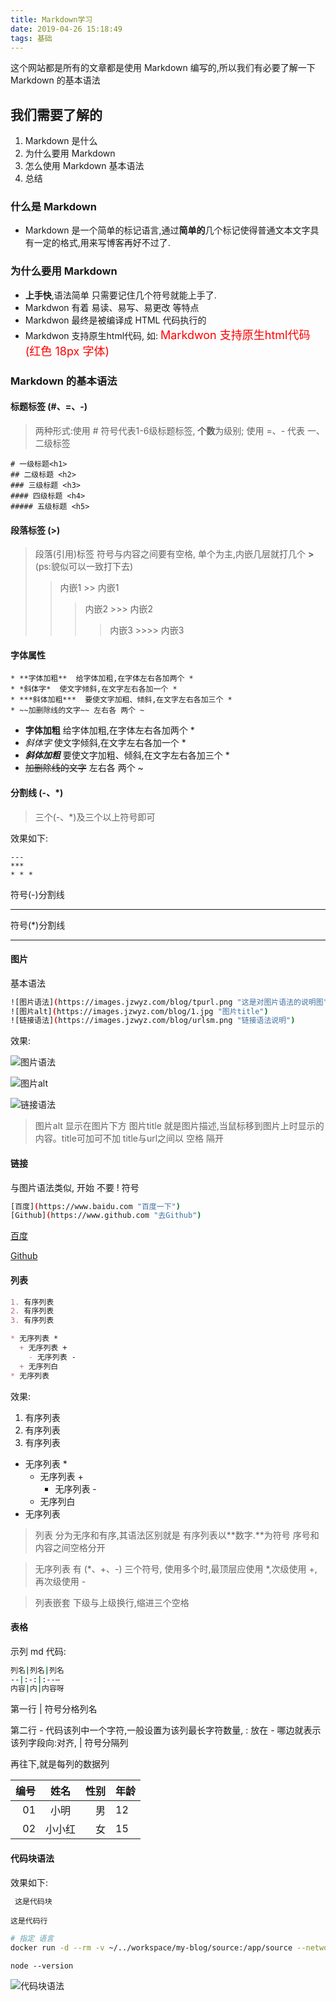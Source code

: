 ```yaml
---
title: Markdown学习
date: 2019-04-26 15:18:49
tags: 基础
---
```


这个网站都是所有的文章都是使用 Markdown 编写的,所以我们有必要了解一下 Markdown 的基本语法

## 我们需要了解的

1. Markdown 是什么
2. 为什么要用 Markdown
3. 怎么使用 Markdown 基本语法
4. 总结

### 什么是 Markdown

* Markdown 是一个简单的标记语言,通过**简单的**几个标记使得普通文本文字具有一定的格式,用来写博客再好不过了.

### 为什么要用 Markdown

* **上手快**,语法简单 只需要记住几个符号就能上手了.
* Markdwon 有着 易读、易写、易更改 等特点
* Markdwon 最终是被编译成 HTML 代码执行的
* Markdwon 支持原生html代码, 如: <span style="color: red; font-size: 18px;">Markdwon 支持原生html代码 (红色 18px 字体)</span>

### Markdown 的基本语法

#### 标题标签 (#、=、-)

>两种形式:使用 # 符号代表1-6级标题标签, **个数**为级别;  使用 =、- 代表 一、二级标签

```
# 一级标题<h1>
## 二级标题 <h2>
### 三级标题 <h3>
#### 四级标题 <h4>
##### 五级标题 <h5>
```

#### 段落标签 (>)

> 段落(引用)标签 符号与内容之间要有空格, 单个为主,内嵌几层就打几个 **>**    (ps:貌似可以一致打下去)
>> 内嵌1     >> 内嵌1
>>> 内嵌2    >>> 内嵌2
>>>> 内嵌3   >>>> 内嵌3

#### 字体属性

```
* **字体加粗**  给字体加粗,在字体左右各加两个 *
* *斜体字*  使文字倾斜,在文字左右各加一个 *
* ***斜体加粗***  要使文字加粗、倾斜,在文字左右各加三个 *
* ~~加删除线的文字~~ 左右各 两个 ~
```

* **字体加粗**  给字体加粗,在字体左右各加两个 *
* *斜体字*  使文字倾斜,在文字左右各加一个 *
* ***斜体加粗***  要使文字加粗、倾斜,在文字左右各加三个 *
* ~~加删除线的文字~~ 左右各 两个 ~

#### 分割线 (-、*)

> 三个(-、*)及三个以上符号即可

效果如下:

```
---
***
* * *
```

符号(-)分割线

---

符号(*)分割线

******

#### 图片

基本语法

```sh
![图片语法](https://images.jzwyz.com/blog/tpurl.png "这是对图片语法的说明图")
![图片alt](https://images.jzwyz.com/blog/1.jpg "图片title")
![链接语法](https://images.jzwyz.com/blog/urlsm.png "链接语法说明")
```

效果:

![图片语法](https://images.jzwyz.com/blog/tpurl.png "这是对图片语法的说明图")

![图片alt](https://images.jzwyz.com/blog/1.jpg "图片title")

![链接语法](https://images.jzwyz.com/blog/urlsm.png "链接语法说明")

> 图片alt 显示在图片下方
> 图片title 就是图片描述,当鼠标移到图片上时显示的内容。title可加可不加 title与url之间以 空格 隔开

#### 链接

与图片语法类似, 开始 不要 ! 符号

```sh
[百度](https://www.baidu.com "百度一下")
[Github](https://www.github.com "去Github")
```

[百度](https://www.baidu.com "百度一下")

[Github](https://www.github.com "去Github")

#### 列表

```md
1. 有序列表
2. 有序列表
3. 有序列表

* 无序列表 *
  + 无序列表 +
    - 无序列表 -
  + 无序列白
* 无序列表
```

效果:

1. 有序列表
2. 有序列表
3. 有序列表

* 无序列表 *
  + 无序列表 +
    - 无序列表 -
  + 无序列白
* 无序列表

> 列表 分为无序和有序,其语法区别就是 有序列表以**数字.**为符号 序号和内容之间空格分开

> 无序列表 有 (*、+、-) 三个符号, 使用多个时,最顶层应使用 *,次级使用 +,再次级使用 -

> 列表嵌套 下级与上级换行,缩进三个空格

#### 表格

示列 md 代码:

```sh
列名|列名|列名
--|:-:|:--—
内容|内|内容呀
```

第一行 | 符号分格列名

第二行 - 代码该列中一个字符,一般设置为该列最长字符数量, : 放在 - 哪边就表示 该列字段向:对齐, | 符号分隔列
  
再往下,就是每列的数据列

编号|姓名|性别|年龄
--:|:---:|-:|:--
01|小明|男|12
02|小小红|女|15

#### 代码块语法

效果如下:

```sh
 这是代码块
```

`这是代码行`

```bash
# 指定 语言
docker run -d --rm -v ~/../workspace/my-blog/source:/app/source --network=app-bridge --name=webblog myblog:1.0
```

```node
node --version
```

![代码块语法](https://images.jzwyz.com/blog/dmkyf.png "代码块语法")